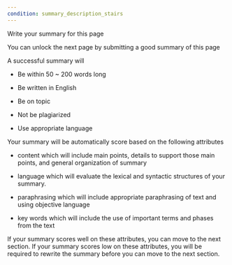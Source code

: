 ```yaml
---
condition: summary_description_stairs
---
```


<p className="text-xl leading-relaxed">Write your summary for this page</p>

<p className="font-light leading-relaxed">You can unlock the next page by submitting <span className="underline underline-offset-4 decoration-warning decoration-4 decoration-dashed font-bold">a good summary</span> of this page</p>


<i-accordion value="first">

<i-accordion-item value='first' title="What makes a successful summary">

A successful summary will

* Be within 50 ~ 200 words long

* Be written in English

* Be on topic

* Not be plagiarized

* Use appropriate language

</i-accordion-item>

<i-accordion-item value='second' title = "Scoring details">

Your summary will be automatically score based on the following attributes

* content which will include main points, details to support those main points, and general organization of summary

* language which will evaluate the lexical and syntactic structures of your summary.

* paraphrasing which will include appropriate paraphrasing of text and using objective language

* key words which will include the use of important terms and phases from the text

If your summary scores well on these attributes, you can move to the next section. If your summary scores low on these attributes, you will be required to rewrite the summary before you can move to the next section.

</i-accordion-item>

</i-accordion>
